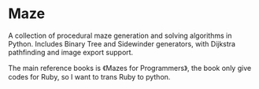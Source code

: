 # Maze
A collection of procedural maze generation and solving algorithms in Python. Includes Binary Tree and Sidewinder generators, with Dijkstra pathfinding and image export support.

The main reference books is 《Mazes for Programmers》, the book only give codes for Ruby, so I want to trans Ruby to python.

